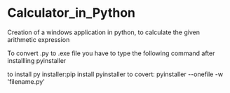 # Calculator_in_Python
Creation of a windows application in python, to calculate the given arithmetic expression

 
To convert .py to .exe file you have to type the following command after installling pyinstaller

to install py installer:pip install pyinstaller
to covert: pyinstaller --onefile -w 'filename.py' 
